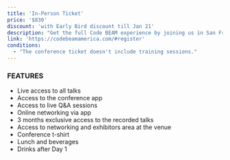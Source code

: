 ```yaml
---
title: 'In-Person Ticket'
price: '$830'
discount: 'with Early Bird discount till Jan 21'
description: "Get the full Code BEAM experience by joining us in San Francisco!"
link: 'https://codebeamamerica.com/#register'
conditions:
  - "The conference ticket doesn't include training sessions."
---
```


### FEATURES

- Live access to all talks
- Access to the conference app
- Access to live Q&A sessions
- Online networking via app
- 3 months exclusive access to the recorded talks
- Access to networking and exhibitors area at the venue
- Conference t-shirt
- Lunch and beverages
- Drinks after Day 1

